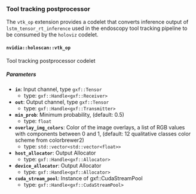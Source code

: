 
### Tool tracking postprocessor

The `vtk_op` extension provides a codelet that converts inference output of `lstm_tensor_rt_inference` used in the endoscopy tool tracking pipeline to be consumed by the `holoviz` codelet.

#### `nvidia::holoscan::vtk_op`

Tool tracking postprocessor codelet

##### Parameters

- **`in`**: Input channel, type `gxf::Tensor`
  - type: `gxf::Handle<gxf::Receiver>`
- **`out`**: Output channel, type `gxf::Tensor`
  - type: `gxf::Handle<gxf::Transmitter>`
- **`min_prob`**: Minimum probability, (default: 0.5)
  - type: `float`
- **`overlay_img_colors`**: Color of the image overlays, a list of RGB values with components between 0 and 1, (default: 12 qualitative classes color scheme from colorbrewer2)
  - type: `std::vector<std::vector<float>>`
- **`host_allocator`**: Output Allocator
  - type: `gxf::Handle<gxf::Allocator>`
- **`device_allocator`**: Output Allocator
  - type: `gxf::Handle<gxf::Allocator>`
- **`cuda_stream_pool`**: Instance of gxf::CudaStreamPool
  - type: `gxf::Handle<gxf::CudaStreamPool>`
